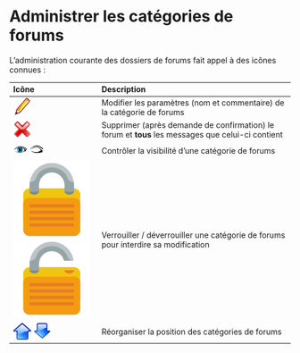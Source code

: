 # Administrer les catégories de forums

L’administration courante des dossiers de forums fait appel à des icônes connues :

| Icône | Description |
| :--- | :--- |
| ![](../../.gitbook/assets/edit.png) | Modifier les paramètres \(nom et commentaire\) de la catégorie de forums |
| ![](../../.gitbook/assets/graficos27.png) | Supprimer \(après demande de confirmation\) le forum et **tous** les messages que celui-ci contient |
| ![](../../.gitbook/assets/visible.png) ![](../../.gitbook/assets/invisible.png) | Contrôler la visibilité d’une catégorie de forums |
| ![](../../.gitbook/assets/image19%20%287%29.png) ![](../../.gitbook/assets/image20%20%286%29.png) | Verrouiller / déverrouiller une catégorie de forums pour interdire sa modification |
| ![](../../.gitbook/assets/up.png) ![](../../.gitbook/assets/down.png) | Réorganiser la position des catégories de forums |

